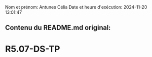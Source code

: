 Nom et prénom: Antunes Célia
Date et heure d'exécution: 2024-11-20 13:01:47

Contenu du README.md original:
--------------------------------
# R5.07-DS-TP